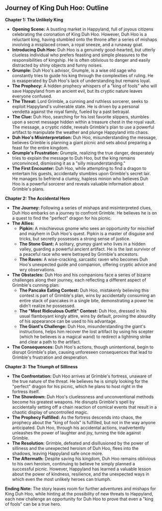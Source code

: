 ## Journey of King Duh Hoo: Outline

**Chapter 1: The Unlikely King**

* **Opening Scene:** A bustling market in Happyland, full of joyous citizens celebrating the coronation of King Duh Hoo. However, Duh Hoo is a reluctant king, having stumbled onto the throne after a series of mishaps involving a misplaced crown, a royal sneeze, and a runaway goat.
* **Introducing Duh Hoo:** Duh Hoo is a genuinely good-hearted, but utterly clueless individual who prefers feasting and simple pleasures to the responsibilities of kingship. He is often oblivious to danger and easily distracted by shiny objects and funny noises.
* **Grumple:** Duh Hoo's advisor, Grumple, is a wise old sage who constantly tries to guide his king through the complexities of ruling. He is exasperated by Duh Hoo's lack of understanding but remains loyal.
* **The Prophecy:** A hidden prophecy whispers of a "king of fools" who will save Happyland from an ancient evil, but its cryptic nature leaves everyone confused.
* **The Threat:** Lord Grimble, a cunning and ruthless sorcerer, seeks to exploit Happyland's vulnerable state. He is driven by a personal vendetta against the royal family, fueled by a past betrayal.
* **The Clue:** Duh Hoo, searching for his lost favorite slippers, stumbles upon a secret message hidden within a treasure chest in the royal vault. The message, a cryptic riddle, reveals Grimble's plan to use a powerful artifact to manipulate the weather and plunge Happyland into chaos.
* **Duh Hoo's Misinterpretation:** Duh Hoo, misunderstanding the message, believes Grimble is planning a giant picnic and sets about preparing a feast for the entire kingdom.
* **Grumple's Frustration:** Grumple, realizing the true danger, desperately tries to explain the message to Duh Hoo, but the king remains unconvinced, dismissing it as a "silly misunderstanding."
* **The First Encounter:** Duh Hoo, while attempting to find a dragon to entertain his guests, accidentally stumbles upon Grimble's secret lair. He manages to befriend a clumsy, hapless minion who believes Duh Hoo is a powerful sorcerer and reveals valuable information about Grimble's plans.

**Chapter 2: The Accidental Hero**

* **The Journey:**  Following a series of mishaps and misinterpreted clues, Duh Hoo embarks on a journey to confront Grimble.  He believes he is on a quest to find the "perfect" dragon for his picnic. 
* **The Allies:**
    * **Pipkin:**  A mischievous gnome who sees an opportunity for mischief and mayhem in Duh Hoo's quest. Pipkin is a master of disguise and tricks, but secretly possesses a strong sense of justice.
    * **The Stone Giant:**  A solitary, grumpy giant who lives in a hidden valley, guarding a powerful ancient artifact. He is the last survivor of a peaceful race who were betrayed by Grimble's ancestors.
    * **The Raven:**  A wise-cracking, sarcastic raven who becomes Duh Hoo's unexpected guide and companion, offering cryptic advice and wry observations.
* **The Obstacles:** Duh Hoo and his companions face a series of bizarre challenges along their journey, each reflecting a different aspect of Grimble's cunning plan:
    * **The Pancake Eating Contest:** Duh Hoo, mistakenly believing this contest is part of Grimble's plan, wins by accidentally consuming an entire stack of pancakes in a single bite, demonstrating a power he didn't realize he possessed.
    * **The "Most Ridiculous Outfit" Contest:** Duh Hoo, dressed in his usual flamboyant kingly attire, wins by default, proving the absurdity of his appearance can be used to his advantage.
    * **The Giant's Challenge:** Duh Hoo, misunderstanding the giant's instructions, helps him recover the lost artifact by using his scepter (which he believes is a magical wand) to redirect a lightning strike and clear a path to the artifact.
* **The Consequences:** Duh Hoo's actions, though unintentional, begin to disrupt Grimble's plan, causing unforeseen consequences that lead to Grimble's frustration and desperation.

**Chapter 3: The Triumph of Silliness**

* **The Confrontation:**  Duh Hoo arrives at Grimble's fortress, unaware of the true nature of the threat. He believes he is simply looking for the "perfect" dragon for his picnic, which he plans to host right in the fortress itself.
* **The Showdown:** Duh Hoo's cluelessness and unconventional methods become his greatest weapons. He disrupts Grimble's spell by accidentally setting off a chain reaction of comical events that result in a chaotic display of uncontrolled magic.
* **The Prophecy Fulfilled:**  As the fortress descends into chaos, the prophecy about the "king of fools" is fulfilled, but not in the way anyone anticipated. Duh Hoo, through his accidental actions, inadvertently unleashes the power of laughter and joy, turning the tide against Grimble.
* **The Resolution:** Grimble, defeated and disillusioned by the power of silliness and the unexpected heroism of Duh Hoo, flees into the shadows, leaving Happyland safe once more. 
* **The Aftermath:**  Despite saving his kingdom, Duh Hoo remains oblivious to his own heroism, continuing to believe he simply planned a successful picnic. However, Happyland has learned a valuable lesson about the power of kindness, resilience, and the unexpected ways in which even the most unlikely heroes can triumph.  

**Ending Note:**  The story leaves room for further adventures and mishaps for King Duh Hoo, while hinting at the possibility of new threats to Happyland,  each new challenge an opportunity for Duh Hoo to prove that even a "king of fools" can be a true hero. 
